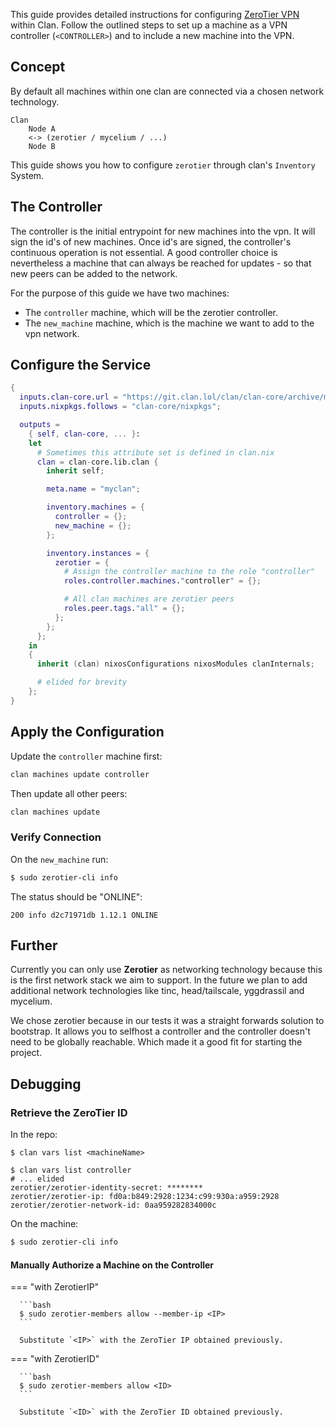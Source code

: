 
This guide provides detailed instructions for configuring
[ZeroTier VPN](https://zerotier.com) within Clan. Follow the
outlined steps to set up a machine as a VPN controller (`<CONTROLLER>`) and to
include a new machine into the VPN.

## Concept

By default all machines within one clan are connected via a chosen network technology.

```{.no-copy}
Clan
    Node A
    <-> (zerotier / mycelium / ...)
    Node B
```

This guide shows you how to configure `zerotier` through clan's `Inventory` System.

## The Controller

The controller is the initial entrypoint for new machines into the vpn.
It will sign the id's of new machines.
Once id's are signed, the controller's continuous operation is not essential.
A good controller choice is nevertheless a machine that can always be reached for updates - so that new peers can be added to the network.

For the purpose of this guide we have two machines:

- The `controller` machine, which will be the zerotier controller.
- The `new_machine` machine, which is the machine we want to add to the vpn network.

## Configure the Service

```nix {.nix title="flake.nix" hl_lines="19-25"}
{
  inputs.clan-core.url = "https://git.clan.lol/clan/clan-core/archive/main.tar.gz";
  inputs.nixpkgs.follows = "clan-core/nixpkgs";

  outputs =
    { self, clan-core, ... }:
    let
      # Sometimes this attribute set is defined in clan.nix
      clan = clan-core.lib.clan {
        inherit self;

        meta.name = "myclan";

        inventory.machines = {
          controller = {};
          new_machine = {};
        };

        inventory.instances = {
          zerotier = {
            # Assign the controller machine to the role "controller"
            roles.controller.machines."controller" = {};

            # All clan machines are zerotier peers
            roles.peer.tags."all" = {};
          };
        };
      };
    in
    {
      inherit (clan) nixosConfigurations nixosModules clanInternals;

      # elided for brevity
    };
}
```

## Apply the Configuration

Update the `controller` machine first:

```bash
clan machines update controller
```

Then update all other peers:

```bash
clan machines update
```

### Verify Connection

On the `new_machine` run:

```bash
$ sudo zerotier-cli info
```

The status should be "ONLINE":

```{.console, .no-copy}
200 info d2c71971db 1.12.1 ONLINE
```

## Further

Currently you can only use **Zerotier** as networking technology because this is the first network stack we aim to support.
In the future we plan to add additional network technologies like tinc, head/tailscale, yggdrassil and mycelium.

We chose zerotier because in our tests it was a straight forwards solution to bootstrap.
It allows you to selfhost a controller and the controller doesn't need to be globally reachable.
Which made it a good fit for starting the project.

## Debugging

### Retrieve the ZeroTier ID

In the repo:

```console
$ clan vars list <machineName>
```

```{.console, .no-copy}
$ clan vars list controller
# ... elided
zerotier/zerotier-identity-secret: ********
zerotier/zerotier-ip: fd0a:b849:2928:1234:c99:930a:a959:2928
zerotier/zerotier-network-id: 0aa959282834000c
```

On the machine:

```bash
$ sudo zerotier-cli info
```

#### Manually Authorize a Machine on the Controller

=== "with ZerotierIP"

      ```bash
      $ sudo zerotier-members allow --member-ip <IP>
      ```

      Substitute `<IP>` with the ZeroTier IP obtained previously.

=== "with ZerotierID"

      ```bash
      $ sudo zerotier-members allow <ID>
      ```

      Substitute `<ID>` with the ZeroTier ID obtained previously.